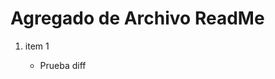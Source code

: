 <h1>Agregado de Archivo ReadMe</h1>
<ol>
    <li>item 1</li>
    <ul>
        <li>Prueba diff</li>
    </ul>
</ol>
